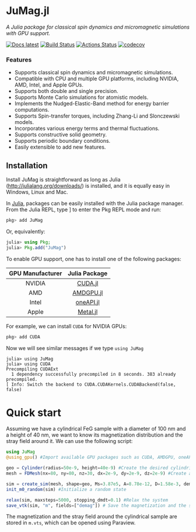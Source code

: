 # JuMag.jl

_A Julia package for classical spin dynamics and micromagnetic simulations with GPU support._

[![Docs latest](https://img.shields.io/badge/docs-latest-blue.svg)](https://ww1g11.github.io/JuMag.jl/)
[![Build Status](https://app.travis-ci.com/ww1g11/JuMag.jl.svg?branch=master)](https://app.travis-ci.com/ww1g11/JuMag.jl)
[![Actions Status](https://github.com/ww1g11/JuMag.jl/workflows/CI/badge.svg)](https://github.com/ww1g11/JuMag.jl/actions)
[![codecov](https://codecov.io/github/ww1g11/JuMag.jl/branch/master/graph/badge.svg?token=2t4oGYcWUu)](https://codecov.io/github/ww1g11/JuMag.jl)


### Features

- Supports classical spin dynamics and micromagnetic simulations.
- Compatible with CPU and multiple GPU platforms, including NVIDIA, AMD, Intel, and Apple GPUs.
- Supports both double and single precision.
- Supports Monte Carlo simulations for atomistic models.
- Implements the Nudged-Elastic-Band method for energy barrier computations.
- Supports Spin-transfer torques, including Zhang-Li and Slonczewski models.
- Incorporates various energy terms and thermal fluctuations.
- Supports constructive solid geometry.
- Supports periodic boundary conditions.
- Easily extensible to add new features.


## Installation

Install JuMag is straightforward as long as Julia (<http://julialang.org/downloads/>) is installed, and it is equally easy in Windows, Linux and Mac.  

In [Julia](http://julialang.org), packages can be easily installed with the Julia package manager.
From the Julia REPL, type ] to enter the Pkg REPL mode and run:

```julia
pkg> add JuMag
```

Or, equivalently:

```julia
julia> using Pkg;
julia> Pkg.add("JuMag")
```

To enable GPU support, one has to install one of the following packages:

| GPU Manufacturer      | Julia Package                                      |
| :------------------:  | :-----------------------------------------------:  |
| NVIDIA                | [CUDA.jl](https://github.com/JuliaGPU/CUDA.jl)     |
| AMD                   | [AMDGPU.jl](https://github.com/JuliaGPU/AMDGPU.jl) |
| Intel                 | [oneAPI.jl](https://github.com/JuliaGPU/oneAPI.jl) |
| Apple                 | [Metal.jl](https://github.com/JuliaGPU/Metal.jl)   |

For example, we can install `CUDA` for NVIDIA GPUs:

```julia
pkg> add CUDA
```

Now we will see similar messages if we type `using JuMag`

```
julia> using JuMag
julia> using CUDA
Precompiling CUDAExt
  1 dependency successfully precompiled in 8 seconds. 383 already precompiled.
[ Info: Switch the backend to CUDA.CUDAKernels.CUDABackend(false, false)
```


# Quick start
Assuming we have a cylindrical FeG sample with a diameter of 100 nm and a height of 40 nm, we want to know 
its magnetization distribution and the stray field around it. We can use the following script: 

```julia
using JuMag
@using_gpu() #Import available GPU packages such as CUDA, AMDGPU, oneAPI or Metal

geo = Cylinder(radius=50e-9, height=40e-9) #Create the desired cylindrical shape
mesh = FDMesh(nx=80, ny=80, nz=30, dx=2e-9, dy=2e-9, dz=2e-9) #Create a finite difference mesh

sim = create_sim(mesh, shape=geo, Ms=3.87e5, A=8.78e-12, D=1.58e-3, demag=true) #Create a Sim
init_m0_random(sim) #Initialize a random state

relax(sim, maxsteps=5000, stopping_dmdt=0.1) #Relax the system
save_vtk(sim, "m", fields=["demag"]) # Save the magnetization and the stray field into vtk.
```
The magnetization and the stray field around the cylindrical sample are stored in `m.vts`, which can be opened using Paraview. 
